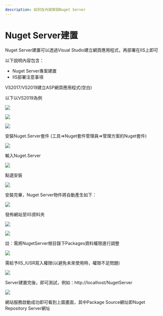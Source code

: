 ```yaml
---
description: 如何在內部架設Nuget Server
---
```


# Nuget Server建置

Nuget Server建置可以透過Visual Studio建立網頁應用程式，再部署在IIS上即可

以下說明內容包含：

* Nuget Server專案建置
* IIS部署注意事項

VS2017/VS2019建立ASP網頁應用程式\(空白\)

以下以VS2019為例

![](../../.gitbook/assets/image%20%2851%29.png)

![](../../.gitbook/assets/image%20%28344%29.png)

![](../../.gitbook/assets/image%20%28228%29.png)

安裝Nuget.Server套件 \(工具=&gt;Nuget套件管理員=&gt;管理方案的Nuget套件\)

![](../../.gitbook/assets/image%20%28256%29.png)

輸入Nuget.Server

![](../../.gitbook/assets/image%20%28217%29.png)

點選安裝

![](../../.gitbook/assets/image%20%28317%29.png)

安裝完畢，Nuget Server物件將自動產生如下：

![](../../.gitbook/assets/image%20%28147%29.png)

發佈網站至IIS資料夾

![](../../.gitbook/assets/image%20%2854%29.png)

![](../../.gitbook/assets/image%20%28325%29.png)

註：需將NugetServer根目錄下Packages資料權限進行調整

![](../../.gitbook/assets/image%20%2889%29.png)

需給予IIS\_IUSR寫入權限\(以避免未來使用時，權限不足問題\)

![](../../.gitbook/assets/image%20%2827%29.png)

Server建置完後，即可測試，例如：http://localhost/NugetServer

![](../../.gitbook/assets/image%20%281%29.png)

網站服務啟動成功即可看到上圖畫面，其中Package Source網址即Nuget Repository Server網址


